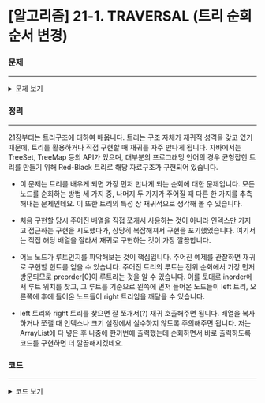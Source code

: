 # [알고리즘] 21-1. TRAVERSAL (트리 순회 순서 변경)

### 문제
___

<details>
<summary>문제 보기</summary>

[Algospot Link : TRAVERSAL](https://algospot.com/judge/problem/read/TRAVERSAL)  

**문제**  

트리를 순회하는 알고리즘은 트리의 모든 노드들을 특정 순서에 맞춰 방문하지만, 트리는 배열처럼 1차원적인 구조가 아니기 때문에 단 한 가지의 당연한 순서가 존재하지 않습니다. 때문에 필요에 맞춰 순서를 정의해야 합니다. `이진 트리(binary tree)`는 모든 노드에 왼쪽과 오른쪽, 최대 두 개의 자손이 있는 트리를 말하는데, 이진 트리의 순회 순서 중 유명한 세 가지로 `전위 순회(preorder traverse)`, `중위 순회(inorder traverse)` 그리고 `후위 순회(postorder traverse)`가 있습니다. 이들은 모두 왼쪽 서브트리를 오른쪽보다 먼저 방문한다는 점에선 같지만, 트리의 루트를 언제 방문하는지가 서로 다릅니다.  

전위 순회는 맨 처음에 트리의 루트를 방문하고, 왼쪽과 오른쪽 서브트리를 순서대로 방문합니다. 중위 순회는 왼쪽과 오른쪽 서브트리 사이에 트리의 루트를 방문하고, 후위 순회는 왼쪽과 오른쪽 서브트리를 모두 방문한 뒤에야 루트를 방문합니다.  

다음 그림은 이진 트리의 한 예를 보여 줍니다. 이 트리를 전위 순회하면 모든 노드를 `27, 16, 9, 12, 54, 36, 72`의 순서대로 방문하게 됩니다. 반면 중위 순회했을 때는 `9, 12, 16, 27, 36, 54, 72`의 순서로, 후위 순회했을 때는 `12, 9, 16, 36, 72, 54, 27`의 순서로 방문하게 되지요.  

![](http://algospot.com/media/judge-attachments/bbdb1ada72f7eb16c9291ed59d4761ff/traversal.png)

어떤 이진 트리를 전위 순회했을 때 노드들의 방문 순서와, 중위 순회했을 때 노드들의 방문 순서가 주어졌다고 합시다. 이 트리를 후위 순회했을 때 각 노드들을 어떤 순서대로 방문하게 될지 계산하는 프로그램을 작성하세요.  

**입력**  

입력의 첫 줄에는 테스트 케이스의 수 `C (1≤C≤100)`가 주어집니다. 각 테스트 케이스는 세 줄로 구성되며, 첫 줄에는 트리에 포함된 노드의 수 `N (1≤N≤100)`이 주어집니다. 그 후 두 줄에 각각 트리를 전위 순회했을 때와 중위순회 했을 때의 노드 방문 순서가 N개의 정수로 주어집니다. 각 노드는 1000 이하의 자연수로 번호 매겨져 있으며, 한 트리에서 두 노드의 번호가 같은 일은 없습니다.  

**출력**

각 테스트 케이스마다, 한 줄에 해당 트리의 후위 순회했을 때 노드들의 방문 순서를 출력합니다.  

**예제 입력**
```
2
7
27 16 9 12 54 36 72
9 12 16 27 36 54 72
6
409 479 10 838 150 441
409 10 479 150 838 441
```

**예제 출력**
```
12 9 16 36 72 54 27
10 150 441 838 479 409
```

</details>

### 정리
___
21장부터는 트리구조에 대하여 배웁니다. 트리는 구조 자체가 재귀적 성격을 갖고 있기 때문에, 트리를 활용하거나 직접 구현할 때 재귀를 자주 만나게 됩니다. 자바에서는 TreeSet, TreeMap 등의 API가 있으며, 대부분의 프로그래밍 언어의 경우 균형잡힌 트리를 만들기 위해 Red-Black 트리로 해당 자료구조가 구현되어 있습니다.  

- 이 문제는 트리를 배우게 되면 가장 먼저 만나게 되는 순회에 대한 문제입니다. 모든 노드를 순회하는 방법 세 가지 중, 나머지 두 가지가 주어질 때 다른 한 가지를 추측해내는 문제인데요. 이 또한 트리의 특성 상 재귀적으로 생각해 볼 수 있습니다.  

- 처음 구현할 당시 주어진 배열을 직접 쪼개서 사용하는 것이 아니라 인덱스만 가지고 접근하는 구현을 시도했다가, 상당히 복잡해져서 구현을 포기했었습니다. 여기서는 직접 해당 배열을 잘라서 재귀로 구현하는 것이 가장 깔끔합니다.  

- 어느 노드가 루트인지를 파악해보는 것이 핵심입니다. 주어진 예제를 관찰하면 재귀로 구현할 힌트를 얻을 수 있습니다. 주어진 트리의 루트는 전위 순회에서 가장 먼저 방문되므로 preorder[0]이 루트라는 것을 알 수 있습니다. 이를 토대로 inorder에서 루트 위치를 찾고, 그 루트를 기준으로 왼쪽에 먼저 들어온 노드들이 left 트리, 오른쪽에 후에 들어온 노드들이 right 트리임을 깨달을 수 있습니다.  

- left 트리와 right 트리를 찾으면 잘 쪼개서(?) 재귀 호출해주면 됩니다. 배열을 복사하거나 쪼갤 때 인덱스나 크기 설정에서 실수하지 않도록 주의해주면 됩니다. 저는 ArrayList에 다 넣은 후 나중에 한꺼번에 출력했는데 순회하면서 바로 출력하도록 코드를 구현하면 더 깔끔해지겠네요.  

### 코드
___

<details>
<summary>코드 보기</summary>

[Github Link](https://github.com/wbluke/Algorithm_PS/blob/master/src/CH21/TRAVERSAL.java)

```java
/* TRAVERSAL.java */

import java.util.ArrayList;
import java.util.Scanner;

public class TRAVERSAL {

    private int[] preorder;
    private int[] inorder;
    private ArrayList<Integer> postorder;

    public void generatePostorder(int[] preorder, int[] inorder) {

        // base case
        if (preorder.length == 0) {
            return;
        }

        int root = preorder[0];

        // find root node index in inorder traversal
        int rootIdx = -1;
        for (int i = 0; i < inorder.length; i++) {
            if (inorder[i] == root) {
                rootIdx = i;
                break;
            }
        }

        // next subPreorder by left Tree : 1 ~ rootIdx + 1
        // next subInorder by left Tree : 0 ~ rootIdx
        // next subPreorder by right Tree : rootIdx + 1 ~ preorder.length
        // next subInorder by right Tree : rootIdx + 1 ~  ~ inorder.length

        int[] leftSubPreorder = new int[rootIdx];
        int[] leftSubInorder = new int[rootIdx];
        int[] rightSubPreorder = new int[preorder.length - rootIdx - 1];
        int[] rightSubInorder = new int[inorder.length - rootIdx - 1];

        System.arraycopy(preorder, 1, leftSubPreorder, 0, leftSubPreorder.length);
        System.arraycopy(inorder, 0, leftSubInorder, 0, leftSubInorder.length);
        System.arraycopy(preorder, rootIdx + 1, rightSubPreorder, 0, rightSubPreorder.length);
        System.arraycopy(inorder, rootIdx + 1, rightSubInorder, 0, rightSubInorder.length);

        // left subTree
        generatePostorder(leftSubPreorder, leftSubInorder);

        // right subTree
        generatePostorder(rightSubPreorder, rightSubInorder);

        postorder.add(root);
    }

    public static void main(String[] args) {
        Scanner scan = new Scanner(System.in);

        int loop = scan.nextInt();
        while(loop-- > 0) {
            TRAVERSAL traversal = new TRAVERSAL();

            // init traversals
            int nodes = scan.nextInt();
            traversal.preorder = new int[nodes];
            traversal.inorder = new int[nodes];
            traversal.postorder = new ArrayList<>();

            for (int i=0; i<nodes; i++) {
                traversal.preorder[i] = scan.nextInt();
            }
            for (int i=0; i<nodes; i++) {
                traversal.inorder[i] = scan.nextInt();
            }

            traversal.generatePostorder(traversal.preorder, traversal.inorder);
            for (int node : traversal.postorder){
                System.out.print(node + " ");
            }
            System.out.println();
        }
    }
}

```
</details>
